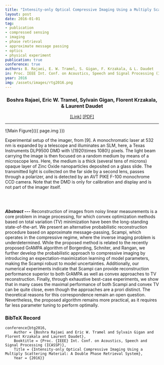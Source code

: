 ```yaml
---
title: "Intensity-only Optical Compressive Imaging Using a Multiply Scattering Material: A Double Phase Retrieval System"
layout: post
date: 2016-01-01
tag: 
- publication
- compressed sensing
- imaging
- phase retrieval
- approximate message passing
- optics
- physical experiment
publication: true
conference: true
authors: B. Rajaei, E. W. Tramel, S. Gigan, F. Krzakala, & L. Daudet
in: Proc. IEEE Int. Conf. on Acoustics, Speech and Signal Processing (ICASSP)
year: 2016
img: /assets/images/rtg2016.png
---
```


<div align="center">
<h3>Boshra Rajaei, Eric W. Tramel, Sylvain Gigan, Florent Krzakala, & Laurent Daudet</h3>
<a href="http://arxiv.org/abs/1510.01098">[Link]</a>
<a href="http://arxiv.org/pdf/1510.01098v2.pdf">[PDF]</a>
</div>

- - -

![Main Figure]({{ page.img }})
<figcaption class="caption">Experimental setup of the imager, from [9]. A monochromatic laser at 532 nm is expanded by a telescope and illuminates an SLM, here, a Texas Instruments DLP9500 DMD with \(1920\times 1080\) pixels. The light beam carrying the image is then focused on a random medium by means of a microscope lens. Here, the medium is a thick (several tens of microns) opaque layer of Zinc Oxide nanoparticles deposited on a glass slide. The transmitted light is collected on the far side by a second lens, passes through a polarizer, and is detected by an AVT PIKE F-100 monochrome CCD camera. Note that the DMD is only for calibration and display and is not part of the imager itself.
</figcaption>

<br><br>

***Abstract ---*** Reconstruction of images from noisy linear measurements is a core problem in image processing, for which convex optimization methods based on total variation (TV) minimization have been the long-standing state-of-the-art. We present an alternative probabilistic reconstruction procedure based on approximate message-passing, Scampi, which operates in the compressive regime, where the inverse imaging problem is underdetermined. While the proposed method is related to the recently proposed GrAMPA algorithm of Borgerding, Schniter, and Rangan, we further develop the probabilistic approach to compressive imaging by introducing an expectation-maximization learning of model parameters, making the Scampi robust to model uncertainties. Additionally, our numerical experiments indicate that Scampi can provide reconstruction performance superior to both GrAMPA as well as convex approaches to TV reconstruction. Finally, through exhaustive best-case experiments, we show that in many cases the maximal performance of both Scampi and convex TV can be quite close, even though the approaches are a prori distinct. The theoretical reasons for this correspondence remain an open question. Nevertheless, the proposed algorithm remains more practical, as it requires far less parameter tuning to perform optimally.

### BibTeX Record
```
conference{btg2016,
    Author = {Boshra Rajaei and Eric W. Tramel and Sylvain Gigan and Florent Krzakala and Laurent Daudet},
    Booktitle = {Proc. {IEEE} Int. Conf. on Acoustics, Speech and Signal Processing (ICASSP)},
    Title = {Intensity-only Optical Compressive Imaging Using a Multiply Scattering Material: A Double Phase Retrieval System},
    Year = {2016}}
```
